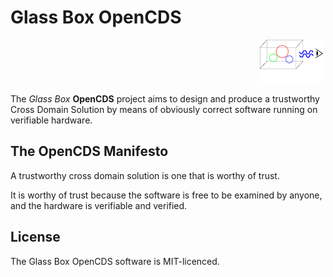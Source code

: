 Glass Box OpenCDS
=================

<p align="right"><img
src="https://github.com/jloughry/Glass_Box_OpenCDS/raw/master/logo.png"
width="20%" hspace="4" alt="Glass Box OpenCDS logo"/></p>

The *Glass Box* **OpenCDS** project aims to design and produce a
trustworthy Cross Domain Solution by means of obviously correct
software running on verifiable hardware.

The OpenCDS Manifesto
---------------------

A trustworthy cross domain solution is one that is worthy of trust.

It is worthy of trust because the software is free to be examined by
anyone, and the hardware is verifiable and verified.

License
-------

The Glass Box OpenCDS software is MIT-licenced.

